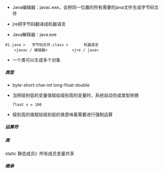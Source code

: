 - Java编辑器：javac.exe，会把同一位置的所有需要的java文件生成字节码文件

- jre把字节码翻译成机器语言

- Java解释器：java.exe



```
01.java	> 	字节码文件.class >		机器语言
	<javac / 编辑器>  			<jre / java>
```



- 一个类可以生成多个对象



##### 类型

- byte-short-char-int long-float-double

- 当把级别低的变量值赋给级别高的变量时，系统自动完成类型转换

  `float x = 100`

- 级别高的值赋给级别低的值意味着需要进行强制运算



##### 运算符

##### 类

static 静态成员》所有成员变量共享



##### 继承





